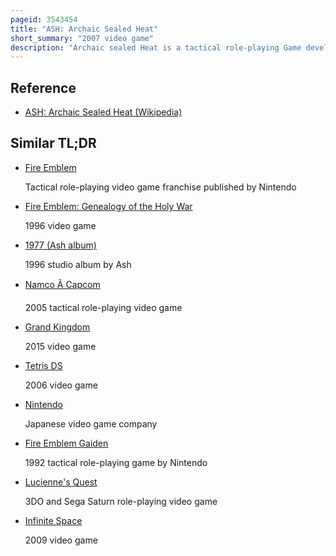 ```yaml
---
pageid: 3543454
title: "ASH: Archaic Sealed Heat"
short_summary: "2007 video game"
description: "Archaic sealed Heat is a tactical role-playing Game developed by Mistwalker and Racjin in 2007 and published by Nintendo exclusively in Japan for the nintendo Ds. The Storyline follows Aisya, Princess of Millinear, after a Fire Monster burns the Kingdom to Ashes on her Coronation Day. She Gains the Ability to revive the dead as ash-formed Bodies and sets out to investigate the Cause behind the Disaster. The Gameplay combines tactical grid-based Movement of 2d Characters in the Field with traditional turn-based Battles in which Party Members are represented by Cgi Models."
---
```


## Reference

- [ASH: Archaic Sealed Heat (Wikipedia)](https://en.wikipedia.org/?curid=3543454)

## Similar TL;DR

- [Fire Emblem](/tldr/en/fire-emblem)

  Tactical role-playing video game franchise published by Nintendo

- [Fire Emblem: Genealogy of the Holy War](/tldr/en/fire-emblem-genealogy-of-the-holy-war)

  1996 video game

- [1977 (Ash album)](/tldr/en/1977-ash-album)

  1996 studio album by Ash

- [Namco Ã Capcom](/tldr/en/namco-capcom)

  2005 tactical role-playing video game

- [Grand Kingdom](/tldr/en/grand-kingdom)

  2015 video game

- [Tetris DS](/tldr/en/tetris-ds)

  2006 video game

- [Nintendo](/tldr/en/nintendo)

  Japanese video game company

- [Fire Emblem Gaiden](/tldr/en/fire-emblem-gaiden)

  1992 tactical role-playing game by Nintendo

- [Lucienne's Quest](/tldr/en/luciennes-quest)

  3DO and Sega Saturn role-playing video game

- [Infinite Space](/tldr/en/infinite-space)

  2009 video game

